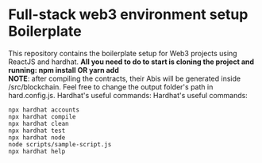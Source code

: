 # Full-stack web3 environment setup Boilerplate

This repository contains the boilerplate setup for Web3 projects using ReactJS and hardhat.
**All you need to do to start is cloning the project and running: npm install OR yarn add**  
**NOTE**: after compiling the contracts, their Abis will be generated inside /src/blockchain. Feel free to change the output folder's path in hard.config.js. Hardhat's useful commands:
Hardhat's useful commands:

```shell
npx hardhat accounts
npx hardhat compile
npx hardhat clean
npx hardhat test
npx hardhat node
node scripts/sample-script.js
npx hardhat help
```
